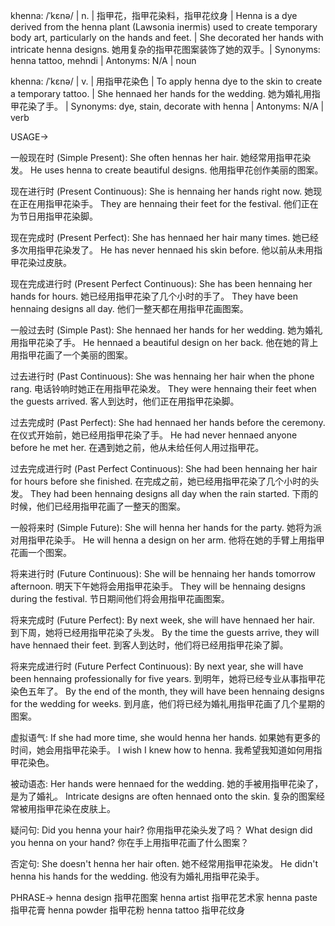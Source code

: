 khenna: /ˈkɛnə/ | n. | 指甲花，指甲花染料，指甲花纹身 |  Henna is a dye derived from the henna plant (Lawsonia inermis) used to create temporary body art, particularly on the hands and feet.  | She decorated her hands with intricate henna designs. 她用复杂的指甲花图案装饰了她的双手。| Synonyms: henna tattoo, mehndi | Antonyms: N/A | noun


khenna: /ˈkɛnə/ | v. | 用指甲花染色 | To apply henna dye to the skin to create a temporary tattoo. |  She hennaed her hands for the wedding. 她为婚礼用指甲花染了手。 | Synonyms: dye, stain, decorate with henna | Antonyms: N/A | verb


USAGE->

一般现在时 (Simple Present):
She often hennas her hair. 她经常用指甲花染发。
He uses henna to create beautiful designs. 他用指甲花创作美丽的图案。

现在进行时 (Present Continuous):
She is hennaing her hands right now. 她现在正在用指甲花染手。
They are hennaing their feet for the festival. 他们正在为节日用指甲花染脚。

现在完成时 (Present Perfect):
She has hennaed her hair many times. 她已经多次用指甲花染发了。
He has never hennaed his skin before. 他以前从未用指甲花染过皮肤。

现在完成进行时 (Present Perfect Continuous):
She has been hennaing her hands for hours. 她已经用指甲花染了几个小时的手了。
They have been hennaing designs all day. 他们一整天都在用指甲花画图案。

一般过去时 (Simple Past):
She hennaed her hands for her wedding. 她为婚礼用指甲花染了手。
He hennaed a beautiful design on her back. 他在她的背上用指甲花画了一个美丽的图案。

过去进行时 (Past Continuous):
She was hennaing her hair when the phone rang. 电话铃响时她正在用指甲花染发。
They were hennaing their feet when the guests arrived. 客人到达时，他们正在用指甲花染脚。

过去完成时 (Past Perfect):
She had hennaed her hands before the ceremony.  在仪式开始前，她已经用指甲花染了手。
He had never hennaed anyone before he met her. 在遇到她之前，他从未给任何人用过指甲花。

过去完成进行时 (Past Perfect Continuous):
She had been hennaing her hair for hours before she finished. 在完成之前，她已经用指甲花染了几个小时的头发。
They had been hennaing designs all day when the rain started.  下雨的时候，他们已经用指甲花画了一整天的图案。

一般将来时 (Simple Future):
She will henna her hands for the party. 她将为派对用指甲花染手。
He will henna a design on her arm. 他将在她的手臂上用指甲花画一个图案。


将来进行时 (Future Continuous):
She will be hennaing her hands tomorrow afternoon. 明天下午她将会用指甲花染手。
They will be hennaing designs during the festival. 节日期间他们将会用指甲花画图案。


将来完成时 (Future Perfect):
By next week, she will have hennaed her hair. 到下周，她将已经用指甲花染了头发。
By the time the guests arrive, they will have hennaed their feet. 到客人到达时，他们将已经用指甲花染了脚。

将来完成进行时 (Future Perfect Continuous):
By next year, she will have been hennaing professionally for five years. 到明年，她将已经专业从事指甲花染色五年了。
By the end of the month, they will have been hennaing designs for the wedding for weeks. 到月底，他们将已经为婚礼用指甲花画了几个星期的图案。



虚拟语气:
If she had more time, she would henna her hands. 如果她有更多的时间，她会用指甲花染手。
I wish I knew how to henna. 我希望我知道如何用指甲花染色。

被动语态:
Her hands were hennaed for the wedding. 她的手被用指甲花染了，是为了婚礼。
Intricate designs are often hennaed onto the skin. 复杂的图案经常被用指甲花染在皮肤上。


疑问句:
Did you henna your hair? 你用指甲花染头发了吗？
What design did you henna on your hand? 你在手上用指甲花画了什么图案？


否定句:
She doesn't henna her hair often. 她不经常用指甲花染发。
He didn't henna his hands for the wedding. 他没有为婚礼用指甲花染手。

PHRASE->
henna design 指甲花图案
henna artist 指甲花艺术家
henna paste 指甲花膏
henna powder 指甲花粉
henna tattoo 指甲花纹身
